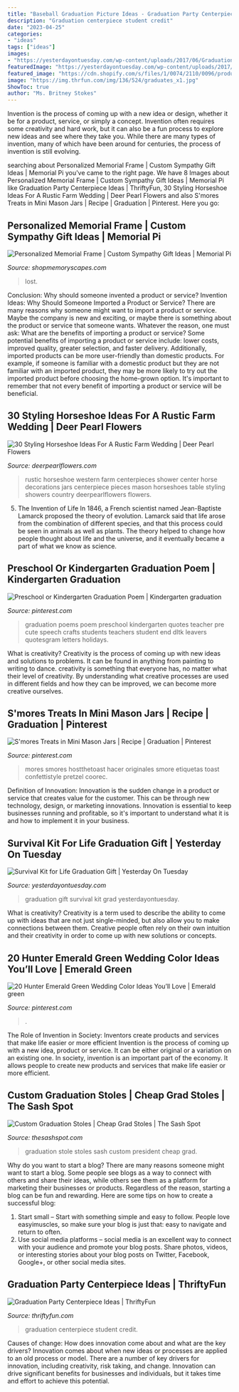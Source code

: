 ```yaml
---
title: "Baseball Graduation Picture Ideas - Graduation Party Centerpiece Ideas"
description: "Graduation centerpiece student credit"
date: "2023-04-25"
categories:
- "ideas"
tags: ["ideas"]
images:
- "https://yesterdayontuesday.com/wp-content/uploads/2017/06/Graduation-Gift.jpg"
featuredImage: "https://yesterdayontuesday.com/wp-content/uploads/2017/06/Graduation-Gift.jpg"
featured_image: "https://cdn.shopify.com/s/files/1/0074/2110/0096/products/il_fullxfull.1400565349_zcxy_1024x1024@2x.jpg?v=1613031968"
image: "https://img.thrfun.com/img/136/524/graduates_x1.jpg"
ShowToc: true
author: "Ms. Britney Stokes"
---
```



Invention is the process of coming up with a new idea or design, whether it be for a product, service, or simply a concept. Invention often requires some creativity and hard work, but it can also be a fun process to explore new ideas and see where they take you. While there are many types of invention, many of which have been around for centuries, the process of invention is still evolving.

	

		
searching about Personalized Memorial Frame | Custom Sympathy Gift Ideas | Memorial Pi you've came to the right page. We have 8 Images about Personalized Memorial Frame | Custom Sympathy Gift Ideas | Memorial Pi like Graduation Party Centerpiece Ideas | ThriftyFun, 30 Styling Horseshoe Ideas For A Rustic Farm Wedding | Deer Pearl Flowers and also S&#039;mores Treats in Mini Mason Jars | Recipe | Graduation | Pinterest. Here you go:
		
    
## Personalized Memorial Frame | Custom Sympathy Gift Ideas | Memorial Pi

<img loading=lazy src="https://cdn.shopify.com/s/files/1/0074/2110/0096/products/il_fullxfull.1400565349_zcxy_1024x1024@2x.jpg?v=1613031968" onerror="this.onerror=null;this.src='https://tse3.mm.bing.net/th?id=OIP.YJumxupytz13hVmUojH6kQHaH0&amp;pid=15.1';" alt="Personalized Memorial Frame | Custom Sympathy Gift Ideas | Memorial Pi">

_Source: shopmemoryscapes.com_

>lost. 

	

Conclusion: Why should someone invented a product or service?
Invention Ideas: Why Should Someone Imported a Product or Service?
There are many reasons why someone might want to import a product or service. Maybe the company is new and exciting, or maybe there is something about the product or service that someone wants. Whatever the reason, one must ask: What are the benefits of importing a product or service? 
Some potential benefits of importing a product or service include: lower costs, improved quality, greater selection, and faster delivery. Additionally, imported products can be more user-friendly than domestic products. For example, if someone is familiar with a domestic product but they are not familiar with an imported product, they may be more likely to try out the imported product before choosing the home-grown option. 
It's important to remember that not every benefit of importing a product or service will be beneficial.

    
## 30 Styling Horseshoe Ideas For A Rustic Farm Wedding | Deer Pearl Flowers

<img loading=lazy src="http://www.deerpearlflowers.com/wp-content/uploads/2016/02/Rustic-wedding-shower-center-pieces-using-all-different-sizes-mason-jars.jpg" onerror="this.onerror=null;this.src='https://tse1.mm.bing.net/th?id=OIP.1j6B4GnCu8t2RootW_v7TwHaNJ&amp;pid=15.1';" alt="30 Styling Horseshoe Ideas For A Rustic Farm Wedding | Deer Pearl Flowers">

_Source: deerpearlflowers.com_

>rustic horseshoe western farm centerpieces shower center horse decorations jars centerpiece pieces mason horseshoes table styling showers country deerpearlflowers flowers. 

	

5. The Invention of Life
In 1846, a French scientist named Jean-Baptiste Lamarck proposed the theory of evolution. Lamarck said that life arose from the combination of different species, and that this process could be seen in animals as well as plants. The theory helped to change how people thought about life and the universe, and it eventually became a part of what we know as science.

    
## Preschool Or Kindergarten Graduation Poem | Kindergarten Graduation

<img loading=lazy src="https://i.pinimg.com/736x/84/4a/fd/844afd1f53469830980bbf3f7d565ba7--graduation-poems-graduation-crafts.jpg" onerror="this.onerror=null;this.src='https://tse4.mm.bing.net/th?id=OIP.5n7E7S7OJrcU4UhM3QN62gAAAA&amp;pid=15.1';" alt="Preschool or Kindergarten Graduation Poem | Kindergarten graduation">

_Source: pinterest.com_

>graduation poems poem preschool kindergarten quotes teacher pre cute speech crafts students teachers student end dltk leavers quotesgram letters holidays. 

	

What is creativity?
Creativity is the process of coming up with new ideas and solutions to problems. It can be found in anything from painting to writing to dance. creativity is something that everyone has, no matter what their level of creativity. By understanding what creative processes are used in different fields and how they can be improved, we can become more creative ourselves.

    
## S&#039;mores Treats In Mini Mason Jars | Recipe | Graduation | Pinterest

<img loading=lazy src="https://i.pinimg.com/736x/b3/9d/41/b39d41a85a7411d93302eb4e4851a294--mini-mason-jars-mason-jar-treats.jpg?b=t" onerror="this.onerror=null;this.src='https://tse4.mm.bing.net/th?id=OIP.66fQCF4vKs3ucphmq_3AVwDGEs&amp;pid=15.1';" alt="S&#039;mores Treats in Mini Mason Jars | Recipe | Graduation | Pinterest">

_Source: pinterest.com_

>mores smores hostthetoast hacer originales smore etiquetas toast confettistyle pretzel coorec. 

	

Definition of Innovation:
Innovation is the sudden change in a product or service that creates value for the customer. This can be through new technology, design, or marketing innovations. Innovation is essential to keep businesses running and profitable, so it's important to understand what it is and how to implement it in your business.

    
## Survival Kit For Life Graduation Gift | Yesterday On Tuesday

<img loading=lazy src="https://yesterdayontuesday.com/wp-content/uploads/2017/06/Graduation-Gift.jpg" onerror="this.onerror=null;this.src='https://tse4.mm.bing.net/th?id=OIP.VYyBgq3VPHOLbjkNuDY9YwHaPP&amp;pid=15.1';" alt="Survival Kit for Life Graduation Gift | Yesterday On Tuesday">

_Source: yesterdayontuesday.com_

>graduation gift survival kit grad yesterdayontuesday. 

	

What is creativity?
Creativity is a term used to describe the ability to come up with ideas that are not just single-minded, but also allow you to make connections between them. Creative people often rely on their own intuition and their creativity in order to come up with new solutions or concepts.

    
## 20 Hunter Emerald Green Wedding Color Ideas You’ll Love | Emerald Green

<img loading=lazy src="https://i.pinimg.com/736x/8a/b6/9e/8ab69e221f130a1c8d6d1400a691f867.jpg" onerror="this.onerror=null;this.src='https://tse4.mm.bing.net/th?id=OIP.dCIo9lvWnFPieZr1dxmp5wHaLH&amp;pid=15.1';" alt="20 Hunter Emerald Green Wedding Color Ideas You’ll Love | Emerald green">

_Source: pinterest.com_

>. 

	

The Role of Invention in Society: Inventors create products and services that make life easier or more efficient
Invention is the process of coming up with a new idea, product or service. It can be either original or a variation on an existing one. In society, invention is an important part of the economy. It allows people to create new products and services that make life easier or more efficient.

    
## Custom Graduation Stoles | Cheap Grad Stoles | The Sash Spot

<img loading=lazy src="https://thesashspot.com/wp-content/uploads/2017/07/PRESIDENT-e1525397034332.jpg" onerror="this.onerror=null;this.src='https://tse4.mm.bing.net/th?id=OIP.pQahYY6fsueYVaSM-tgA7wHaNK&amp;pid=15.1';" alt="Custom Graduation Stoles | Cheap Grad Stoles | The Sash Spot">

_Source: thesashspot.com_

>graduation stole stoles sash custom president cheap grad. 

	

Why do you want to start a blog?
There are many reasons someone might want to start a blog. Some people see blogs as a way to connect with others and share their ideas, while others see them as a platform for marketing their businesses or products. Regardless of the reason, starting a blog can be fun and rewarding. Here are some tips on how to create a successful blog: 
1. Start small – Start with something simple and easy to follow. People love easyimuscles, so make sure your blog is just that: easy to navigate and return to often. 
2. Use social media platforms – social media is an excellent way to connect with your audience and promote your blog posts. Share photos, videos, or interesting stories about your blog posts on Twitter, Facebook, Google+, or other social media sites. 

    
## Graduation Party Centerpiece Ideas | ThriftyFun

<img loading=lazy src="https://img.thrfun.com/img/136/524/graduates_x1.jpg" onerror="this.onerror=null;this.src='https://tse1.mm.bing.net/th?id=OIP.rHwCE9lnrnVWn7XU3PW6oAHaE7&amp;pid=15.1';" alt="Graduation Party Centerpiece Ideas | ThriftyFun">

_Source: thriftyfun.com_

>graduation centerpiece student credit. 

	

Causes of change: How does innovation come about and what are the key drivers?
Innovation comes about when new ideas or processes are applied to an old process or model. There are a number of key drivers for innovation, including creativity, risk taking, and change. Innovation can drive significant benefits for businesses and individuals, but it takes time and effort to achieve this potential.

